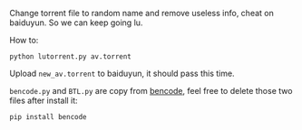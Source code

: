 Change torrent file to random name and remove useless info, cheat on baiduyun. So we can keep going lu.

How to:

`python lutorrent.py av.torrent`

Upload `new_av.torrent` to baiduyun, it should pass this time.

`bencode.py` and `BTL.py` are copy from [bencode](https://pypi.python.org/pypi/bencode), feel free to delete those two files after install it:

`pip install bencode`

